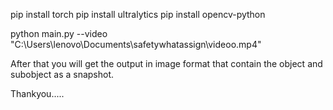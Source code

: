 <!-- To run this project first install the libraries..ie. -->

pip install torch
pip install ultralytics
pip install opencv-python



<!-- once you install all the libraries run the main.py file with containing a video path for which you want to perform the operation..ie.. -->
python main.py --video "C:\\Users\\lenovo\\Documents\\safetywhatassign\\videoo.mp4"



After that you will get the output in image format that contain the object and subobject as a snapshot.

Thankyou.....

